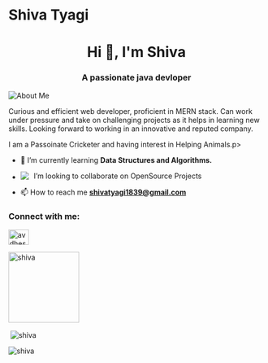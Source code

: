 <h1>Shiva Tyagi</h1>
<h1 align="center">Hi 👋, I'm Shiva</h1>
<h3 align="center">A passionate java devloper</h3>

<p style="display:flex; align-items: center"> <img src="https://img.icons8.com/color/48/000000/user-male-circle--v2.png"/> About Me </p> <p>Curious and efficient web developer, proficient in MERN stack. Can work under pressure and take on challenging projects as it helps in learning new skills. Looking forward to working in an innovative and reputed company.

I am a Passoinate Cricketer and having interest in Helping Animals.p>


- 🌱 I’m currently learning **Data Structures and Algorithms.**

- <p style="display:flex; align-items: center;"> <img src="https://img.icons8.com/color/18/000000/teamwork--v2.png" style="margin-right: 10px"/> I’m looking to collaborate on OpenSource Projects </p> 

- 📫 How to reach me **shivatyagi1839@gmail.com**



<h3 align="left">Connect with me:</h3>
<p align="left">
<a href="https://www.linkedin.com/in/shiva-tyagi-325a5b1ba/" target="blank"><img align="center" src="https://raw.githubusercontent.com/rahuldkjain/github-profile-readme-generator/master/src/images/icons/Social/linked-in-alt.svg" alt="avdhesh-pal/" height="30" width="40" /></a>


<p><img align="center" src="https://github-readme-stats.vercel.app/api/top-langs/?username=Shivatyagi07&layout=compact&border_radius=0" alt="shiva" height="139" /></p>

<p>&nbsp;<img align="center" src="https://github-readme-stats.vercel.app/api?username=Shivatyagi07&show_icons=true&locale=en" alt="shiva" /></p>

<p><img align="center" src="https://github-readme-streak-stats.herokuapp.com/?user=Shivatyagi07&" alt="shiva" /></p>
